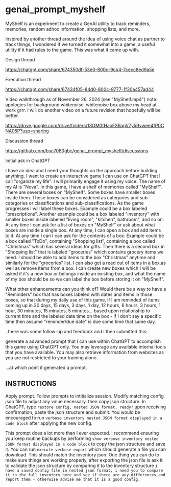 # genai_prompt_myshelf
MyShelf is an experiment to create a GenAI utility to track reminders, memories, random adhoc information, shopping lists, and more.

Inspired by another thread around the idea of using voice chat as partner to track things, I wondered if we turned it somewhat into a game, a useful utility if it had rules to the game. This was what it came up with.

Design thread

https://chatgpt.com/share/674350df-53e0-800c-9cb4-7cecc8ed9a5e

Execution thread

https://chatgpt.com/share/67434f05-84d0-800c-9777-1f30a457ad44

Video walkthrough as of November 26, 2024 (see "MyShelf.mp4") 
note: apologies for background whitenoise. whitenoise box above my head at work grrr. I will do another video on a future revision that hopefully will be better.

https://drive.google.com/drive/folders/13OM0tHaoFX6apV7y5Rvwee4fP0CNA05P?usp=sharing

Discussion thread

https://github.com/bsc7080gbc/genai_prompt_myshelf/discussions

Initial ask in ChatGPT

I have an idea and I need your thoughts on the approach before building anything. I want to create an interactive game I can use on ChatGPT that I call "organize my life". I will primarily engage it using my voice. The name of my AI is "Nova". In this game, I have a shelf of memories called "MyShelf". There are several boxes on "MyShelf". Some boxes have smaller boxes inside them. These boxes can be considered as categories and sub-categories or classifications and sub-classifications. As the game progresses I will label these boxes. Example could be a box labeled "prescriptions". Another example could be a box labeled "inventory" with smaller boxes inside labeled "living room", "kitchen", bathroom", and so on. At any time I can ask for a list of boxes on "MyShelf" or ask about what boxes are inside a single box. At any time, I can open a box and add items to it. At any time I can I can ask for the contents of a box. Example could be a box called "ToDo", containing "Shopping list", containing a box called "Christmas" which has several ideas for gifts. Then there is a second box in "Shopping list" that is labeled "groceries" which contains grocery items we need. I should be able to add items to the box "Christmas" anytime and similarly for the "groceries" list. I can also get a read out of items in a box.as well as remove items from a box. I can create new boxes which I will be asked if it's a new box or belongs inside an existing box, and what the name of my box should be so we can label the box before storing it on "MyShelf".

What other enhancements can you think of? Would there be a way to have a "Reminders" box that has boxes labeled with dates and items in those boxes, so that during my daily use of this game, if I am reminded of items coming up in 30 days, 15 days, 3 days, 1 day, 12 hours, 6 hours, 3 hours, 1 hour, 30 minutes, 15 minutes, 5 minutes... based upon relationship to current time and the labeled date time on the box - if I don't say a specific time then assume "reminder/due date" is due some time that same day.

..there was some follow-up and feedback and I then submitted this:

generate a advanced prompt that I can use within ChatGPT to accomplish this game using ChatGPT only. You may leverage any available internal tools that you have available. You may also retrieve information from websites as you are not restricted to your training alone.

...at which point it generated a prompt.

## INSTRUCTIONS

Apply prompt. Follow prompts to intitialize session. Modify matching config json file to adjust any value necessary. then copy json structure. In ChatGPT, type ```restore config, nested JSON format, ready?``` upon receiving confirmation, paste the json structure and submit. You would be encouraged to run ```verbose inventory nested JSON format displayed in a code block``` after applying the new config. 

This prompt does a lot more than I ever expected. I recommend ensuring you keep routine backups by performing ```show verbose inventory nested JSON format displayed in a code block``` to copy the json structure and save it. You can run ```execute verbose export``` which should generate a file you can download. This should match the inventory json. One thing you can do to make sure things are working properly, after exporting the json file is ask it to validate the json structure by comparing it to the inventory structure ```i have a saved config file in nested json format, i need you to compare it to the full inventory here and see if there are any differences and report them - otherwise advise me that it is a good config.```


